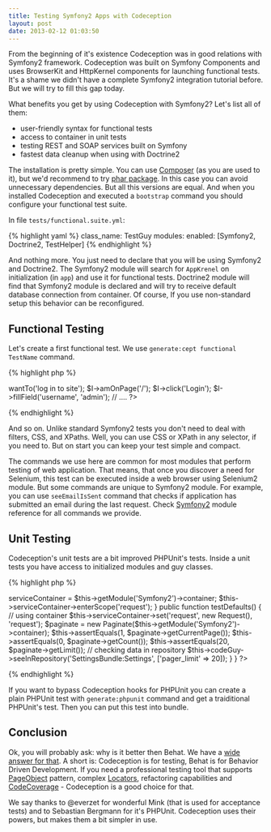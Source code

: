 ```yaml
---
title: Testing Symfony2 Apps with Codeception
layout: post
date: 2013-02-12 01:03:50
---
```


From the beginning of it's existence Codeception was in good relations with Symfony2 framework. Codeception was built on Symfony Components and uses BrowserKit and HttpKernel components for launching functional tests. It's a shame we didn't have a complete Symfony2 integration tutorial before. But we will try to fill this gap today. 

What benefits you get by using Codeception with Symfony2?
Let's list all of them:

* user-friendly syntax for functional tests
* access to container in unit tests
* testing REST and SOAP services built on Symfony
* fastest data cleanup when using with Doctrine2

The installation is pretty simple. You can use [Composer](http://codeception.com/install) (as you are used to it), but we'd recommend to try [phar package](http://codeception.com/thanks). In this case you can avoid unnecessary dependencies. But all this versions are equal. And when you installed Codeception and executed a `bootstrap` command you should configure your functional test suite.

In file `tests/functional.suite.yml`:

{% highlight yaml %}
class_name: TestGuy
modules:
    enabled: [Symfony2, Doctrine2, TestHelper]
{% endhighlight %}

And nothing more. You just need to declare that you will be using Symfony2 and Doctrine2. The Symfony2 module will search for `AppKrenel` on initialization (in `app`) and use it for functional tests. Doctrine2 module will find that Symfony2 module is declared and will try to receive default database connection from container. Of course, If you use non-standard setup this behavior can be reconfigured.

## Functional Testing

Let's create a first functional test. We use `generate:cept functional TestName` command.

{% highlight php %}
<?php
$I = new TestGuy($scenario);
$I->wantTo('log in to site');
$I->amOnPage('/');
$I->click('Login');
$I->fillField('username', 'admin');
// ....
?>
{% endhighlight %}

And so on. Unlike standard Symfony2 tests you don't need to deal with filters, CSS, and XPaths. Well, you can use CSS or XPath in any selector, if you need to. But on start you can keep your test simple and compact. 

The commands we use here are common for most modules that perform testing of web application. That means, that once you discover a need for Selenium, this test can be executed inside a web browser using Selenium2 module. But some commands are unique to Symfony2 module. For example, you can use `seeEmailIsSent` command that checks if application has submitted an email during the last request. Check [Symfony2](http://codeception.com/docs/modules/Symfony2) module reference for all commands we provide.

## Unit Testing

Codeception's unit tests are a bit improved PHPUnit's tests. Inside a unit tests you have access to initialized modules and guy classes.

{% highlight php %}
<?php
class PaginateTest extends \Codeception\TestCase\Test
{
    private $serviceContainer;
    protected $codeGuy;

    protected function _before()
    {
    	// accessing container
        $this->serviceContainer = $this->getModule('Symfony2')->container;
        $this->serviceContainer->enterScope('request');
    }

    public function testDefaults()
    {
    	// using container
        $this->serviceContainer->set('request', new Request(), 'request');
        $paginate = new Paginate($this->getModule('Symfony2')->container);
        $this->assertEquals(1, $paginate->getCurrentPage());
        $this->assertEquals(0, $paginate->getCount());
        $this->assertEquals(20, $paginate->getLimit());

        // checking data in repository
        $this->codeGuy->seeInRepository('SettingsBundle:Settings', ['pager_limit' => 20]);
    }
}    
?>    
{% endhighlight %}

If you want to bypass Codeception hooks for PHPUnit you can create a plain PHPUnit test with `generate:phpunit` command and get a traiditional PHPUnit's test. 
Then you can put this test into bundle. 

## Conclusion

Ok, you will probably ask: why is it better then Behat. We have a [wide answer for that](http://codeception.com/12-20-2012/not-bdd.html). A short is: Codeception is for testing, Behat is for Behavior Driven Development. If you need a professional testing tool that supports [PageObject](http://codeception.com/10-30-2012/pro-tips-1.html) pattern, complex [Locators](http://codeception.com/09-24-2012/locator.html), refactoring capabilities and [CodeCoverage](http://codeception.com/docs/11-Codecoverage) - Codeception is a good choice for that. 

We say thanks to @everzet for wonderful Mink (that is used for acceptance tests) and to Sebastian Bergmann for it's PHPUnit. Codeception uses their powers, but makes them a bit simpler in use.